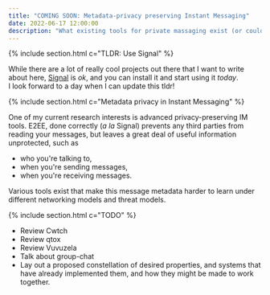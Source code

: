 ```yaml
---
title: "COMING SOON: Metadata-privacy preserving Instant Messaging"
date: 2022-06-17 12:00:00
description: "What existing tools for private massaging exist (or could exist) beyond end-to-end encryption?"
---
```



{% include section.html c="TLDR: Use Signal" %}

While there are a lot of really cool projects out there that I want to write about here,
[Signal](https://signal.org/) is _ok_, and you can install it and start using it _today_.  
I look forward to a day when I can update this tldr!

{% include section.html c="Metadata privacy in Instant Messaging" %}

One of my current research interests is advanced privacy-preserving IM tools. 
E2EE, done correctly (_a la_ Signal) prevents any third parties from reading your messages,
but leaves a great deal of useful information unprotected, such as

- who you're talking to,
- when you're sending messages,
- when you're receiving messages.

Various tools exist that make this message metadata harder to learn under different networking models and threat models. 


{% include section.html c="TODO" %}

- Review Cwtch
- Review qtox
- Review Vuvuzela
- Talk about group-chat
- Lay out a proposed constellation of desired properties, and systems that have already implemented them, and how they might be made to work together.

